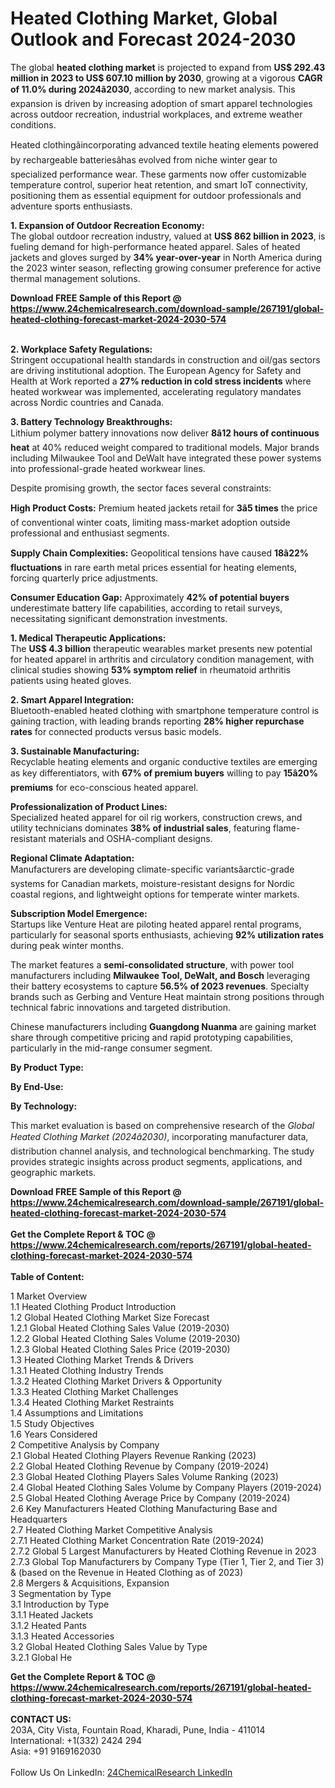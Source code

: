 <h1>Heated Clothing Market, Global Outlook and Forecast 2024-2030</h1><p>The global <strong>heated clothing market</strong> is projected to expand from <strong>US$ 292.43 million in 2023 to US$ 607.10 million by 2030</strong>, growing at a vigorous <strong>CAGR of 11.0% during 2024â2030</strong>, according to new market analysis. This expansion is driven by increasing adoption of smart apparel technologies across outdoor recreation, industrial workplaces, and extreme weather conditions.</p><p>Heated clothingâincorporating advanced textile heating elements powered by rechargeable batteriesâhas evolved from niche winter gear to specialized performance wear. These garments now offer customizable temperature control, superior heat retention, and smart IoT connectivity, positioning them as essential equipment for outdoor professionals and adventure sports enthusiasts.</p><p><strong>1. Expansion of Outdoor Recreation Economy:</strong><br>
The global outdoor recreation industry, valued at <strong>US$ 862 billion in 2023</strong>, is fueling demand for high-performance heated apparel. Sales of heated jackets and gloves surged by <strong>34% year-over-year</strong> in North America during the 2023 winter season, reflecting growing consumer preference for active thermal management solutions.</p><div><b>Download FREE Sample of this Report @ 
            <a href="https://www.24chemicalresearch.com/download-sample/267191/global-heated-clothing-forecast-market-2024-2030-574">
            https://www.24chemicalresearch.com/download-sample/267191/global-heated-clothing-forecast-market-2024-2030-574</a></b></div><br><p><strong>2. Workplace Safety Regulations:</strong><br>
Stringent occupational health standards in construction and oil/gas sectors are driving institutional adoption. The European Agency for Safety and Health at Work reported a <strong>27% reduction in cold stress incidents</strong> where heated workwear was implemented, accelerating regulatory mandates across Nordic countries and Canada.</p><p><strong>3. Battery Technology Breakthroughs:</strong><br>
Lithium polymer battery innovations now deliver <strong>8â12 hours of continuous heat</strong> at 40% reduced weight compared to traditional models. Major brands including Milwaukee Tool and DeWalt have integrated these power systems into professional-grade heated workwear lines.</p><p>Despite promising growth, the sector faces several constraints:</p><p><strong>High Product Costs:</strong> Premium heated jackets retail for <strong>3â5 times</strong> the price of conventional winter coats, limiting mass-market adoption outside professional and enthusiast segments.</p><p><strong>Supply Chain Complexities:</strong> Geopolitical tensions have caused <strong>18â22% fluctuations</strong> in rare earth metal prices essential for heating elements, forcing quarterly price adjustments.</p><p><strong>Consumer Education Gap:</strong> Approximately <strong>42% of potential buyers</strong> underestimate battery life capabilities, according to retail surveys, necessitating significant demonstration investments.</p><p><strong>1. Medical Therapeutic Applications:</strong><br>
The <strong>US$ 4.3 billion</strong> therapeutic wearables market presents new potential for heated apparel in arthritis and circulatory condition management, with clinical studies showing <strong>53% symptom relief</strong> in rheumatoid arthritis patients using heated gloves.</p><p><strong>2. Smart Apparel Integration:</strong><br>
Bluetooth-enabled heated clothing with smartphone temperature control is gaining traction, with leading brands reporting <strong>28% higher repurchase rates</strong> for connected products versus basic models.</p><p><strong>3. Sustainable Manufacturing:</strong><br>
Recyclable heating elements and organic conductive textiles are emerging as key differentiators, with <strong>67% of premium buyers</strong> willing to pay <strong>15â20% premiums</strong> for eco-conscious heated apparel.</p><p><strong>Professionalization of Product Lines:</strong><br>
	Specialized heated apparel for oil rig workers, construction crews, and utility technicians dominates <strong>38% of industrial sales</strong>, featuring flame-resistant materials and OSHA-compliant designs.</p><p><strong>Regional Climate Adaptation:</strong><br>
	Manufacturers are developing climate-specific variantsâarctic-grade systems for Canadian markets, moisture-resistant designs for Nordic coastal regions, and lightweight options for temperate winter markets.</p><p><strong>Subscription Model Emergence:</strong><br>
	Startups like Venture Heat are piloting heated apparel rental programs, particularly for seasonal sports enthusiasts, achieving <strong>92% utilization rates</strong> during peak winter months.</p><p>The market features a <strong>semi-consolidated structure</strong>, with power tool manufacturers including <strong>Milwaukee Tool, DeWalt, and Bosch</strong> leveraging their battery ecosystems to capture <strong>56.5% of 2023 revenues</strong>. Specialty brands such as Gerbing and Venture Heat maintain strong positions through technical fabric innovations and targeted distribution.</p><p>Chinese manufacturers including <strong>Guangdong Nuanma</strong> are gaining market share through competitive pricing and rapid prototyping capabilities, particularly in the mid-range consumer segment.</p><p><strong>By Product Type:</strong></p><p><strong>By End-Use:</strong></p><p><strong>By Technology:</strong></p><p>This market evaluation is based on comprehensive research of the <em>Global Heated Clothing Market (2024â2030)</em>, incorporating manufacturer data, distribution channel analysis, and technological benchmarking. The study provides strategic insights across product segments, applications, and geographic markets.</p><div><b>Download FREE Sample of this Report @ 
            <a href="https://www.24chemicalresearch.com/download-sample/267191/global-heated-clothing-forecast-market-2024-2030-574">
            https://www.24chemicalresearch.com/download-sample/267191/global-heated-clothing-forecast-market-2024-2030-574</a></b></div><br><div><b>Get the Complete Report & TOC @ 
            <a href="https://www.24chemicalresearch.com/reports/267191/global-heated-clothing-forecast-market-2024-2030-574">
            https://www.24chemicalresearch.com/reports/267191/global-heated-clothing-forecast-market-2024-2030-574</a></b></div><br>
            <b>Table of Content:</b><p>1 Market Overview<br />
1.1 Heated Clothing Product Introduction<br />
1.2 Global Heated Clothing Market Size Forecast<br />
1.2.1 Global Heated Clothing Sales Value (2019-2030)<br />
1.2.2 Global Heated Clothing Sales Volume (2019-2030)<br />
1.2.3 Global Heated Clothing Sales Price (2019-2030)<br />
1.3 Heated Clothing Market Trends & Drivers<br />
1.3.1 Heated Clothing Industry Trends<br />
1.3.2 Heated Clothing Market Drivers & Opportunity<br />
1.3.3 Heated Clothing Market Challenges<br />
1.3.4 Heated Clothing Market Restraints<br />
1.4 Assumptions and Limitations<br />
1.5 Study Objectives<br />
1.6 Years Considered<br />
2 Competitive Analysis by Company<br />
2.1 Global Heated Clothing Players Revenue Ranking (2023)<br />
2.2 Global Heated Clothing Revenue by Company (2019-2024)<br />
2.3 Global Heated Clothing Players Sales Volume Ranking (2023)<br />
2.4 Global Heated Clothing Sales Volume by Company Players (2019-2024)<br />
2.5 Global Heated Clothing Average Price by Company (2019-2024)<br />
2.6 Key Manufacturers Heated Clothing Manufacturing Base and Headquarters<br />
2.7 Heated Clothing Market Competitive Analysis<br />
2.7.1 Heated Clothing Market Concentration Rate (2019-2024)<br />
2.7.2 Global 5 Largest Manufacturers by Heated Clothing Revenue in 2023<br />
2.7.3 Global Top Manufacturers by Company Type (Tier 1, Tier 2, and Tier 3) & (based on the Revenue in Heated Clothing as of 2023)<br />
2.8 Mergers & Acquisitions, Expansion<br />
3 Segmentation by Type<br />
3.1 Introduction by Type<br />
3.1.1 Heated Jackets<br />
3.1.2 Heated Pants<br />
3.1.3 Heated Accessories<br />
3.2 Global Heated Clothing Sales Value by Type<br />
3.2.1 Global He</p><div><b>Get the Complete Report & TOC @ 
            <a href="https://www.24chemicalresearch.com/reports/267191/global-heated-clothing-forecast-market-2024-2030-574">
            https://www.24chemicalresearch.com/reports/267191/global-heated-clothing-forecast-market-2024-2030-574</a></b></div><br><b>CONTACT US:</b><br>
            203A, City Vista, Fountain Road, Kharadi, Pune, India - 411014<br>
            International: +1(332) 2424 294<br>
            Asia: +91 9169162030 <br><br>
            Follow Us On LinkedIn: <a href="https://www.linkedin.com/company/24chemicalresearch/">24ChemicalResearch LinkedIn</a>